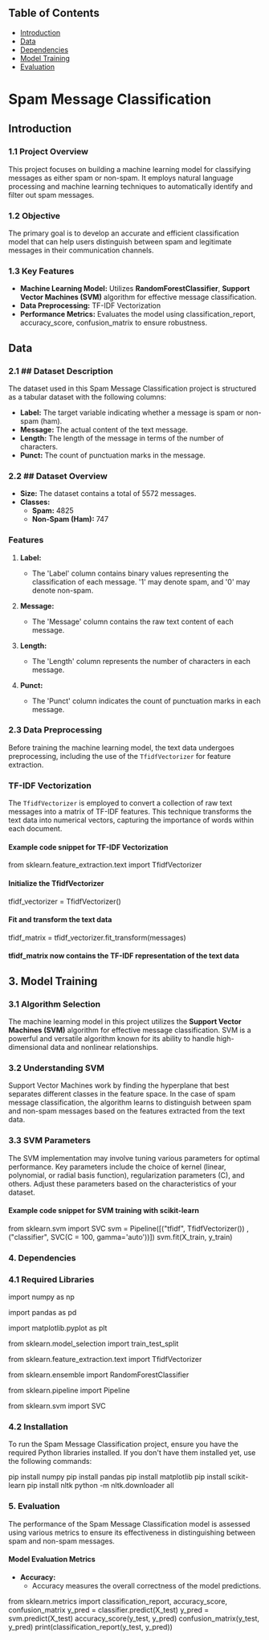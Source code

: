 ## Table of Contents
- [Introduction](#introduction)
- [Data](#data)
- [Dependencies](#dependencies)
- [Model Training](#model-training)
- [Evaluation](#evaluation)

# Spam Message Classification

## Introduction

### 1.1 Project Overview

This project focuses on building a machine learning model for classifying messages as either spam or non-spam. It employs natural language processing and machine learning techniques to automatically identify and filter out spam messages.

### 1.2 Objective

The primary goal is to develop an accurate and efficient classification model that can help users distinguish between spam and legitimate messages in their communication channels.

### 1.3 Key Features

- **Machine Learning Model:** Utilizes  **RandomForestClassifier**, **Support Vector Machines (SVM)** algorithm for effective message classification.
- **Data Preprocessing:**  TF-IDF Vectorization
- **Performance Metrics:** Evaluates the model using classification_report, accuracy_score, confusion_matrix to ensure robustness.


## Data

### 2.1 ## Dataset Description

The dataset used in this Spam Message Classification project is structured as a tabular dataset with the following columns:

- **Label:** The target variable indicating whether a message is spam or non-spam (ham).
- **Message:** The actual content of the text message.
- **Length:** The length of the message in terms of the number of characters.
- **Punct:** The count of punctuation marks in the message.

### 2.2 ## Dataset Overview

- **Size:** The dataset contains a total of 5572 messages.
- **Classes:**
  - **Spam:** 4825
  - **Non-Spam (Ham):** 747

### Features

1. **Label:**
   - The 'Label' column contains binary values representing the classification of each message. '1' may denote spam, and '0' may denote non-spam.

2. **Message:**
   - The 'Message' column contains the raw text content of each message.

3. **Length:**
   - The 'Length' column represents the number of characters in each message.

4. **Punct:**
   - The 'Punct' column indicates the count of punctuation marks in each message.


### 2.3 Data Preprocessing

Before training the machine learning model, the text data undergoes preprocessing, including the use of the `TfidfVectorizer` for feature extraction.

### TF-IDF Vectorization

The `TfidfVectorizer` is employed to convert a collection of raw text messages into a matrix of TF-IDF features. This technique transforms the text data into numerical vectors, capturing the importance of words within each document.


#### Example code snippet for TF-IDF Vectorization
from sklearn.feature_extraction.text import TfidfVectorizer

#### Initialize the TfidfVectorizer
tfidf_vectorizer = TfidfVectorizer()

#### Fit and transform the text data
tfidf_matrix = tfidf_vectorizer.fit_transform(messages)

#### tfidf_matrix now contains the TF-IDF representation of the text data

## 3. Model Training

### 3.1 Algorithm Selection

The machine learning model in this project utilizes the **Support Vector Machines (SVM)** algorithm for effective message classification. SVM is a powerful and versatile algorithm known for its ability to handle high-dimensional data and nonlinear relationships.

### 3.2 Understanding SVM

Support Vector Machines work by finding the hyperplane that best separates different classes in the feature space. In the case of spam message classification, the algorithm learns to distinguish between spam and non-spam messages based on the features extracted from the text data.

### 3.3 SVM Parameters

The SVM implementation may involve tuning various parameters for optimal performance. Key parameters include the choice of kernel (linear, polynomial, or radial basis function), regularization parameters (C), and others. Adjust these parameters based on the characteristics of your dataset.


#### Example code snippet for SVM training with scikit-learn
from sklearn.svm import SVC
svm = Pipeline([("tfidf", TfidfVectorizer()) , ("classifier", SVC(C = 100, gamma='auto'))])
svm.fit(X_train, y_train)


### 4.  Dependencies

### 4.1 Required Libraries

import numpy as np

import pandas as pd

import matplotlib.pyplot as plt

from sklearn.model_selection import train_test_split

from sklearn.feature_extraction.text import TfidfVectorizer

from sklearn.ensemble import RandomForestClassifier

from sklearn.pipeline import Pipeline

from sklearn.svm import SVC

### 4.2 Installation

To run the Spam Message Classification project, ensure you have the required Python libraries installed. If you don't have them installed yet, use the following commands:

pip install numpy
pip install pandas
pip install matplotlib
pip install scikit-learn
pip install nltk
python -m nltk.downloader all

### 5. Evaluation

The performance of the Spam Message Classification model is assessed using various metrics to ensure its effectiveness in distinguishing between spam and non-spam messages.

#### Model Evaluation Metrics

- **Accuracy:**
  - Accuracy measures the overall correctness of the model predictions.

from sklearn.metrics import classification_report, accuracy_score, confusion_matrix
y_pred = classifier.predict(X_test)
y_pred = svm.predict(X_test)
accuracy_score(y_test, y_pred)
confusion_matrix(y_test, y_pred)
print(classification_report(y_test, y_pred))




